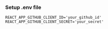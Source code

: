 ### Setup .env file

```
REACT_APP_GITHUB_CLIENT_ID='your_github_id'
REACT_APP_GITHUB_CLIENT_SECRET='your_secret'
```